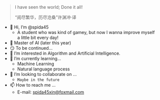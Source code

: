 > I have seen the world;
> Done it all!
> 
> “阅尽繁华，历尽沧桑”许渊冲·译

- 👋 Hi, I’m @spida45
  - A student who was kind of gamey, but now I wanna improve myself a little bit every day!  
- 🐛 Master of AI (later this year)
- 😏 To be continued...
- 👀 I’m interested in Algorithm and Artificial Intelligence.
- 🌱 I’m currently learning...
  - Machine Learning 
  - Natural language process
- 💞️ I’m looking to collaborate on ...
  - `Maybe in the future` 
- 📫 How to reach me ...
  - E-mail:  spida45xin@foxmail.com 
 

<!---
spida45/spida45 is a ✨ special ✨ repository because its `README.md` (this file) appears on your GitHub profile.
You can click the Preview link to take a look at your changes.
--->
